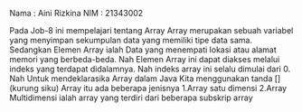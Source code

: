 Nama : Aini Rizkina
NIM : 21343002

Pada Job-8 ini mempelajari tentang Array
Array merupakan sebuah variabel yang menyimpan sekumpulan data yang memiliki tipe data sama.
Sedangkan Elemen Array ialah Data yang menempati lokasi atau alamat memori yang berbeda-beda.
Nah Elemen Array ini dapat diakses melalui indeks yang terdapat didalamnya.
Nah indeks array ini selalu dimulai dari 0.
Nah Untuk mendeklarasika Array dalam Java Kita menggunakan tanda [](kurung siku)
Array itu ada beberapa jenisnya
1.Array satu dimensi
2.Array Multidimensi ialah array yang terdiri dari beberapa subskrip array
